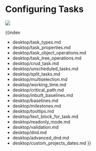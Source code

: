 Configuring Tasks
================================

<img src="desktop/gantt_tasks.png"/>

{{index
- desktop/task_types.md
- desktop/task_properties.md
- desktop/task_object_operations.md
- desktop/task_tree_operations.md
- desktop/crud_task.md
- desktop/unscheduled_tasks.md
- desktop/split_tasks.md
- desktop/multiselection.md
- desktop/working_time.md
- desktop/critical_path.md
- desktop/inbuilt_baselines.md
- desktop/baselines.md
- desktop/milestones.md
- desktop/tooltips.md
- desktop/text_block_for_task.md
- desktop/readonly_mode.md
- desktop/validation.md
- desktop/dnd.md
- desktop/advanced_dnd.md
- desktop/custom_projects_dates.md
}}